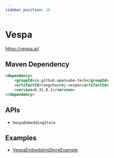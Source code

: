 ```yaml
---
sidebar_position: 18
---
```


# Vespa

https://vespa.ai/


## Maven Dependency

```xml
<dependency>
    <groupId>io.github.opensabe-tech</groupId>
    <artifactId>langchain4j-vespa</artifactId>
    <version>0.31.0.1</version>
</dependency>
```


## APIs

- `VespaEmbeddingStore`


## Examples

- [VespaEmbeddingStoreExample](https://github.com/langchain4j/langchain4j-examples/blob/main/vespa-example/src/main/java/VespaEmbeddingStoreExample.java)
